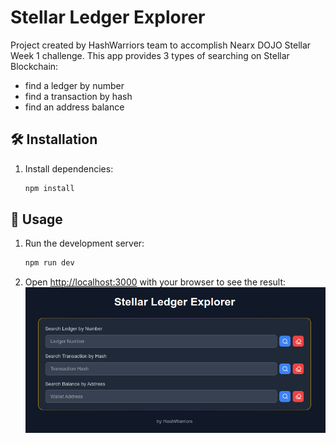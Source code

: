 # Stellar Ledger Explorer
Project created by HashWarriors team to accomplish Nearx DOJO Stellar Week 1 challenge.
This app provides 3 types of searching on Stellar Blockchain:
- find a ledger by number
- find a transaction by hash
- find an address balance

## 🛠️ Installation
1. Install dependencies:
   ```bash
   npm install
   ```

## 🚀 Usage
1. Run the development server:
    ```bash
    npm run dev
    ```

2. Open [http://localhost:3000](http://localhost:3000) with your browser to see the result:
    ![Ledger Explorer screenshot](public/ledger-explorer.png)